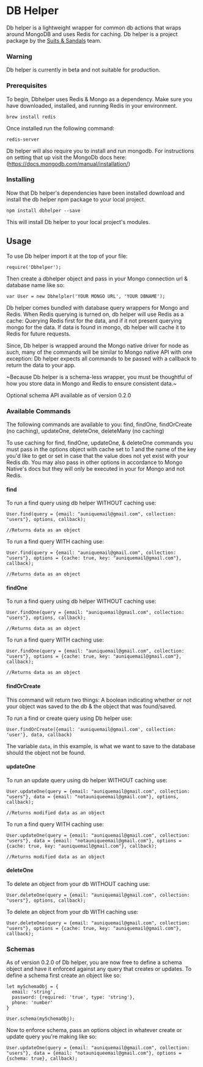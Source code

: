# DB Helper

Db helper is a lightweight wrapper for common db actions that wraps around MongoDB and uses Redis for caching. Db helper is a project package by the [Suits & Sandals](https://suits-sandals.com/) team.

### Warning

Db helper is currently in beta and not suitable for production.

### Prerequisites

To begin, Dbhelper uses Redis & Mongo as a dependency. Make sure you have downloaded, installed, and running Redis in your environment.

```
brew install redis
```
Once installed run the following command:

```
redis-server
```

Db helper will also require you to install and run mongodb. For instructions on setting that up visit the MongoDb docs here: (https://docs.mongodb.com/manual/installation/)

### Installing

Now that Db helper's dependencies have been installed download and install the db helper npm package to your local project.

```
npm install dbhelper --save
```

This will install Db helper to your local project's modules.


## Usage

To use Db helper import it at the top of your file:

```
require('Dbhelper');
```
Then create a dbhelper object and pass in your Mongo connection url & database name like so:

```
var User = new Dbhelpler('YOUR MONGO URL', 'YOUR DBNAME');
```
Db helper comes bundled with database query wrappers for Mongo and Redis. When Redis querying is turned on, db helper will use Redis as a cache: Querying Redis first for the data, and if it not present querying mongo for the data. If data is found in mongo, db helper will cache it to Redis for future requests.

Since, Db helper is wrapped around the Mongo native driver for node as such, many of the commands will be similar to Mongo native API with one exception: Db helper expects all commands to be passed with a callback to return the data to your app.

~Because Db helper is a schema-less wrapper, you must be thoughtful of how you store data in Mongo and Redis to ensure consistent data.~

Optional schema API available as of version 0.2.0

### Available Commands

The following commands are available to you: find, findOne, findOrCreate (no caching), updateOne, deleteOne, deleteMany (no caching)

To use caching for find, findOne, updateOne, & deleteOne commands you must pass in the options object with cache set to 1 and the name of the key you'd like to get or set in case that the value does not yet exist with your Redis db. You may also pass in other options in accordance to Mongo Native's docs but they will only be executed in your for Mongo and not Redis.

#### find

To run a find query using db helper WITHOUT caching use:

```
User.find(query = {email: "auniquemail@gmail.com", collection: "users"}, options, callback);

//Returns data as an object
```

To run a find query WITH caching use:

```
User.find(query = {email: "auniquemail@gmail.com", collection: "users"}, options = {cache: true, key: "auniquemail@gmail.com"}, callback);

//Returns data as an object
```

#### findOne

To run a find query using db helper WITHOUT caching use:

```
User.findOne(query = {email: "auniquemail@gmail.com", collection: "users"}, options, callback);

//Returns data as an object
```

To run a find query WITH caching use:

```
User.findOne(query = {email: "auniquemail@gmail.com", collection: "users"}, options = {cache: true, key: "auniquemail@gmail.com"}, callback);

//Returns data as an object
```

#### findOrCreate

This command will return two things: A boolean indicating whether or not your object was saved to the db & the object that was found/saved.

To run a find or create query using Db helper use:

```
User.findOrCreate({email: 'auniquemail@gmail.com', collection: 'user'}, data, callback)
```

The variable ```data```, in this example, is what we want to save to the database should the object not be found.

#### updateOne

To run an update query using db helper WITHOUT caching use:

```
User.updateOne(query = {email: "auniquemail@gmail.com", collection: "users"}, data = {email: "notauniqueemail@gmail.com"}, options, callback);

//Returns modified data as an object
```

To run a find query WITH caching use:

```
User.updateOne(query = {email: "auniquemail@gmail.com", collection: "users"}, data = {email: "notauniqueemail@gmail.com"}, options = {cache: true, key: "auniquemail@gmail.com"}, callback);

//Returns modified data as an object
```

#### deleteOne

To delete an object from your db WITHOUT caching use:

```
User.deleteOne(query = {email: "auniquemail@gmail.com", collection: "users"}, options, callback);
```

To delete an object from your db WITH caching use:

```
User.deleteOne(query = {email: "auniquemail@gmail.com", collection: "users"}, options = {cache: true, key: "auniquemail@gmail.com"}, callback);
```

### Schemas

As of version 0.2.0 of Db helper, you are now free to define a schema object and have it enforced against any query that creates or updates. To define a schema first create an object like so:

```
let mySchemaObj = {
  email: 'string',
  password: {required: 'true', type: 'string'},
  phone: 'number'
}

User.schema(mySchemaObj);
```

Now to enforce schema, pass an options object in whatever create or update query you're making like so:

```
User.updateOne(query = {email: "auniquemail@gmail.com", collection: "users"}, data = {email: "notauniqueemail@gmail.com"}, options = {schema: true}, callback);
```
